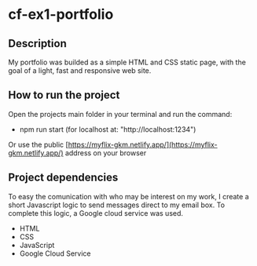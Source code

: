 # cf-ex1-portfolio

## Description

My portfolio was builded as a simple HTML and CSS static page, with the goal of a light, fast and responsive web site.

## How to run the project

Open the projects main folder in your terminal and run the command:

- npm run start (for localhost at: "http://localhost:1234")

Or use the public [https://myflix-gkm.netlify.app/](https://myflix-gkm.netlify.app/) address on your browser

## Project dependencies

To easy the comunication with who may be interest on my work, I create a short Javascript logic to send messages direct to my email box. To complete this logic, a Google cloud service was used.

- HTML
- CSS
- JavaScript
- Google Cloud Service
